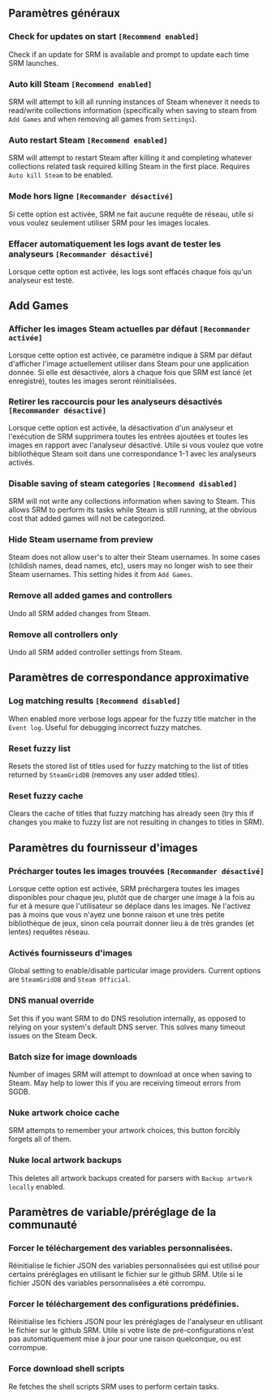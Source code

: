 ## Paramètres généraux
### Check for updates on start `[Recommend enabled]`
Check if an update for SRM is available and prompt to update each time SRM launches.
### Auto kill Steam `[Recommend enabled]`
SRM will attempt to kill all running instances of Steam whenever it needs to read/write collections information (specifically when saving to steam from `Add Games` and when removing all games from `Settings`).
### Auto restart Steam `[Recommend enabled]`
SRM will attempt to restart Steam after killing it and completing whatever collections related task required killing Steam in the first place. Requires `Auto kill Steam` to be enabled.
### Mode hors ligne `[Recommander désactivé]`
Si cette option est activée, SRM ne fait aucune requête de réseau, utile si vous voulez seulement utiliser SRM pour les images locales.
### Effacer automatiquement les logs avant de tester les analyseurs `[Recommander désactivé]`
Lorsque cette option est activée, les logs sont effacés chaque fois qu'un analyseur est testé.
## Add Games
### Afficher les images Steam actuelles par défaut `[Recommander activée]`
Lorsque cette option est activée, ce paramètre indique à SRM par défaut d'afficher l'image actuellement utiliser dans Steam pour une application donnée. Si elle est désactivée, alors à chaque fois que SRM est lancé (et enregistré), toutes les images seront réinitialisées.
### Retirer les raccourcis pour les analyseurs désactivés `[Recommander désactivé]`
Lorsque cette option est activée, la désactivation d'un analyseur et l'exécution de SRM supprimera toutes les entrées ajoutées et toutes les images en rapport avec l'analyseur désactivé. Utile si vous voulez que votre bibliothèque Steam soit dans une correspondance 1-1 avec les analyseurs activés.
### Disable saving of steam categories `[Recommend disabled]`
SRM will not write any collections information when saving to Steam. This allows SRM to perform its tasks while Steam is still running, at the obvious cost that added games will not be categorized.
### Hide Steam username from preview
Steam does not allow user's to alter their Steam usernames. In some cases (childish names, dead names, etc), users may no longer wish to see their Steam usernames. This setting hides it from `Add Games`.
### Remove all added games and controllers
Undo all SRM added changes from Steam.
### Remove all controllers only
Undo all SRM added controller settings from Steam.
## Paramètres de correspondance approximative
### Log matching results `[Recommend disabled]`
When enabled more verbose logs appear for the fuzzy title matcher in the `Event log`. Useful for debugging incorrect fuzzy matches.
### Reset fuzzy list
Resets the stored list of titles used for fuzzy matching to the list of titles returned by `SteamGridDB` (removes any user added titles).
### Reset fuzzy cache
Clears the cache of titles that fuzzy matching has already seen (try this if changes you make to fuzzy list are not resulting in changes to titles in SRM).

## Paramètres du fournisseur d'images
### Précharger toutes les images trouvées `[Recommander désactivé]`
Lorsque cette option est activée, SRM préchargera toutes les images disponibles pour chaque jeu, plutôt que de charger une image à la fois au fur et à mesure que l'utilisateur se déplace dans les images. Ne l'activez pas à moins que vous n'ayez une bonne raison et une très petite bibliothèque de jeux, sinon cela pourrait donner lieu à de très grandes (et lentes) requêtes réseau.
### Activés fournisseurs d'images
Global setting to enable/disable particular image providers. Current options are `SteamGridDB` and `Steam Official`.
### DNS manual override
Set this if you want SRM to do DNS resolution internally, as opposed to relying on your system's default DNS server. This solves many timeout issues on the Steam Deck.
### Batch size for image downloads
Number of images SRM will attempt to download at once when saving to Steam. May help to lower this if you are receiving timeout errors from SGDB.
### Nuke artwork choice cache
SRM attempts to remember your artwork choices, this button forcibly forgets all of them.
### Nuke local artwork backups
This deletes all artwork backups created for parsers with `Backup artwork locally` enabled.
## Paramètres de variable/préréglage de la communauté
### Forcer le téléchargement des variables personnalisées.
Réinitialise le fichier JSON des variables personnalisées qui est utilisé pour certains préréglages en utilisant le fichier sur le github SRM. Utile si le fichier JSON des variables personnalisées a été corrompu.
### Forcer le téléchargement des configurations prédéfinies.
Réinitialise les fichiers JSON pour les préréglages de l'analyseur en utilisant le fichier sur le github SRM. Utile si votre liste de pré-configurations n'est pas automatiquement mise à jour pour une raison quelconque, ou est corrompue.
### Force download shell scripts
Re fetches the shell scripts SRM uses to perform certain tasks.
